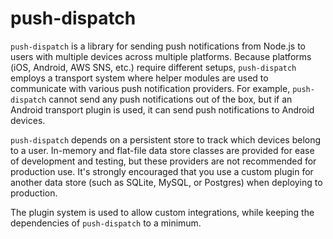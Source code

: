 # push-dispatch

`push-dispatch` is a library for sending push notifications from Node.js to users with multiple devices across multiple platforms.
Because platforms (iOS, Android, AWS SNS, etc.) require different setups, `push-dispatch` employs a transport system where helper modules are used to communicate with various push notification providers.
For example, `push-dispatch` cannot send any push notifications out of the box, but if an Android transport plugin is used, it can send push notifications to Android devices.

`push-dispatch` depends on a persistent store to track which devices belong to a user.
In-memory and flat-file data store classes are provided for ease of development and testing, but these providers are not recommended for production use.
It's strongly encouraged that you use a custom plugin for another data store (such as SQLite, MySQL, or Postgres) when deploying to production.

The plugin system is used to allow custom integrations, while keeping the dependencies of `push-dispatch` to a minimum.
